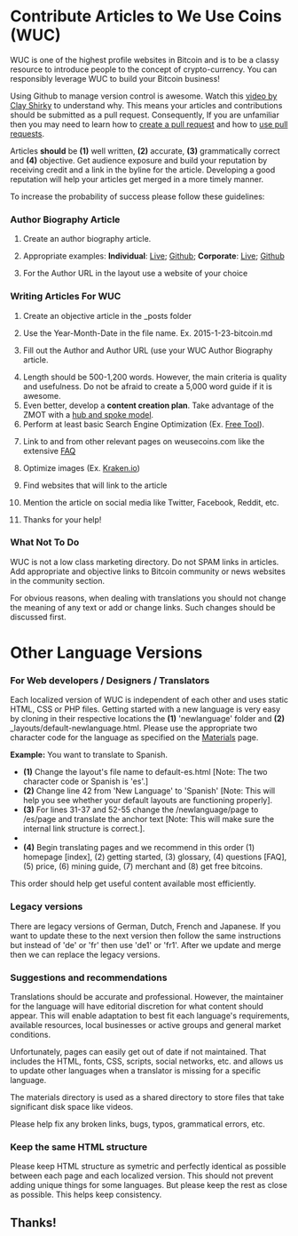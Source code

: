 # Contribute Articles to We Use Coins (WUC)

WUC is one of the highest profile websites in Bitcoin and is to be a classy resource to introduce people to the concept of crypto-currency. You can responsibly leverage WUC to build your Bitcoin business!<p>
Using Github to manage version control is awesome. Watch this [video by Clay Shirky](https://www.youtube.com/watch?v=CEN4XNth61o) to understand why. This means your articles and contributions should be submitted as a pull request. Consequently,  If you are unfamiliar then you may need to learn how to [create a pull request](https://help.github.com/articles/creating-a-pull-request/) and how to [use pull requests](https://help.github.com/articles/using-pull-requests/).<p>
Articles <b>should</b> be <b>(1)</b> well written, <b>(2)</b> accurate, <b>(3)</b> grammatically correct and <b>(4)</b> objective. Get audience exposure and build your reputation by receiving credit and a link in the byline for the article. Developing a good reputation will help your articles get merged in a more timely manner.

To increase the probability of success please follow these guidelines:

### Author Biography Article<p>
1. Create an author biography article.<p>
2. Appropriate examples: <b>Individual</b>: <a href="http://www.weusecoins.com/trace-mayer-bitcoin-expert/">Live</a>; <a href="https://github.com/sunnankar/wuc-new/blob/gh-pages/_posts/2015-4-5-trace-mayer-bitcoin-expert.md">Github</a>; <b>Corporate</b>: <a href="">Live</a>; <a href="">Github</a> <p>
3. For the Author URL in the layout use a website of your choice<p>

### Writing Articles For WUC<p>
1. Create an objective article in the _posts folder<p>
2. Use the Year-Month-Date in the file name. Ex. 2015-1-23-bitcoin.md<p>
3. Fill out the Author and Author URL (use your WUC Author Biography article.<p>
4. Length should be 500-1,200 words. However, the main criteria is quality and usefulness. Do not be afraid to create a 5,000 word guide if it is awesome.
5. Even better, develop a <b>content creation plan</b>. Take advantage of the ZMOT with a <a href="http://www.verticalmeasures.com/content-strategy/build-your-content-marketing-around-a-hub-and-spoke-model/">hub and spoke model</a>.
6. Perform at least basic Search Engine Optimization (Ex. <a href="http://www.weusecoins.com/en/questions/">Free Tool</a>).<p>
7. Link to and from other relevant pages on weusecoins.com like the extensive <a href="http://www.kraken.io">FAQ</a><p>
8. Optimize images (Ex. <a href="http://www.kraken.io">Kraken.io</a>)<p>
9. Find websites that will link to the article<p>
10. Mention the article on social media like Twitter, Facebook, Reddit, etc.<p>
11. Thanks for your help!<p>

### What Not To Do

WUC is not a low class marketing directory. Do not SPAM links in articles. Add appropriate and objective links to Bitcoin community or news websites in the community section.<p>
For obvious reasons, when dealing with translations you should not change the meaning of any text or add or change links. Such changes should be discussed first.

# Other Language Versions

### For Web developers / Designers / Translators

Each localized version of WUC is independent of each other and uses static HTML, CSS or PHP files. Getting started with a new language is very easy by cloning in their respective locations the <b>(1)</b> 'newlanguage' folder and <b>(2)</b>  _layouts/default-newlanguage.html. Please use the appropriate two character code for the language as specified on the <a href="https://www.weusecoins.com/en/materials/">Materials</a> page.

<b>Example:</b> You want to translate to Spanish.<p>
<ul>
<li><b>(1)</b> Change the layout's file name to default-es.html [Note: The two character code or Spanish is 'es'.] <b></li>
<li>(2)</b> Change line 42 from 'New Language' to 'Spanish' [Note: This will help you see whether your default layouts are functioning properly].</li>
<li><b>(3)</b> For lines 31-37 and 52-55 change the /newlanguage/page to /es/page and translate the anchor text [Note: This will make sure the internal link structure is correct.].<li><li><b>(4)</b> Begin translating pages and we recommend in this order (1) homepage [index], (2) getting started, (3) glossary, (4) questions [FAQ], (5) price, (6) mining guide, (7) merchant and (8) get free bitcoins.</li></ul><p>

This order should help get useful content available most efficiently.

### Legacy versions

There are legacy versions of German, Dutch, French and Japanese. If you want to update these to the next version then follow the same instructions but instead of 'de' or 'fr' then use 'de1' or 'fr1'. After we update and merge then we can replace the legacy versions.

### Suggestions and recommendations

Translations should be accurate and professional. However, the maintainer for the language will have editorial discretion for what content should appear. This will enable adaptation to best fit each language's requirements, available resources, local businesses or active groups and general market conditions.<p>
Unfortunately, pages can easily get out of date if not maintained. That includes the HTML, fonts, CSS, scripts, social networks, etc. and allows us to update other languages when a translator is missing for a specific language.

The materials directory is used as a shared directory to store files that take significant disk space like videos.

Please help fix any broken links, bugs, typos, grammatical errors, etc.

### Keep the same HTML structure

Please keep HTML structure as symetric and perfectly identical as possible between each page and each localized version. This should not prevent adding unique things for some languages. But please keep the rest as close as possible. This helps keep consistency.

## Thanks!

